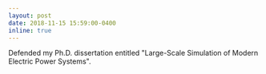 ```yaml
---
layout: post
date: 2018-11-15 15:59:00-0400
inline: true
---
```


Defended my Ph.D. dissertation entitled "Large-Scale Simulation of Modern Electric Power Systems".
